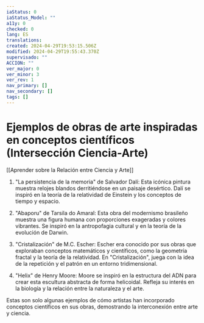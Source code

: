 ```yaml
---
iaStatus: 0
iaStatus_Model: ""
a11y: 0
checked: 0
lang: ES
translations: 
created: 2024-04-29T19:53:15.506Z
modified: 2024-04-29T19:55:43.370Z
supervisado: ""
ACCION: ""
ver_major: 0
ver_minor: 3
ver_rev: 1
nav_primary: []
nav_secondary: []
tags: []
---
```

# Ejemplos de obras de arte inspiradas en conceptos científicos (Intersección Ciencia-Arte)

[[Aprender sobre la Relación entre Ciencia y Arte]]

1. "La persistencia de la memoria" de Salvador Dalí: Esta icónica pintura muestra relojes blandos derritiéndose en un paisaje desértico. Dalí se inspiró en la teoría de la relatividad de Einstein y los conceptos de tiempo y espacio.

2. "Abaporu" de Tarsila do Amaral: Esta obra del modernismo brasileño muestra una figura humana con proporciones exageradas y colores vibrantes. Se inspiró en la antropofagia cultural y en la teoría de la evolución de Darwin.

3. "Cristalización" de M.C. Escher: Escher era conocido por sus obras que exploraban conceptos matemáticos y científicos, como la geometría fractal y la teoría de la relatividad. En "Cristalización", juega con la idea de la repetición y el patrón en un entorno tridimensional.

4. "Helix" de Henry Moore: Moore se inspiró en la estructura del ADN para crear esta escultura abstracta de forma helicoidal. Refleja su interés en la biología y la relación entre la naturaleza y el arte.

Estas son solo algunas ejemplos de cómo artistas han incorporado conceptos científicos en sus obras, demostrando la interconexión entre arte y ciencia.
